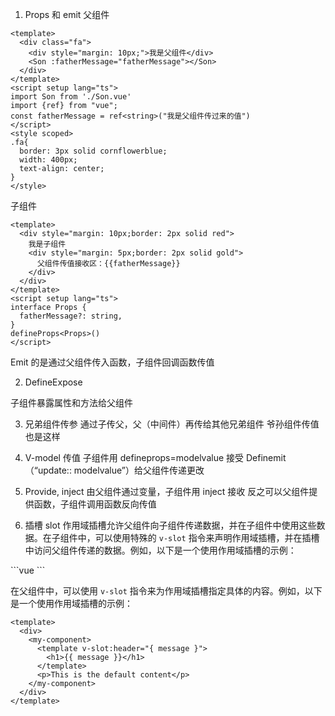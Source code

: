 1. Props 和 emit
父组件

``` vue 
<template>
  <div class="fa">
    <div style="margin: 10px;">我是父组件</div>
    <Son :fatherMessage="fatherMessage"></Son>
  </div>
</template>
<script setup lang="ts">
import Son from './Son.vue'
import {ref} from "vue";
const fatherMessage = ref<string>("我是父组件传过来的值")
</script>
<style scoped>
.fa{
  border: 3px solid cornflowerblue;
  width: 400px;
  text-align: center;
}
</style>
```
子组件
```vue
<template>
  <div style="margin: 10px;border: 2px solid red">
    我是子组件
    <div style="margin: 5px;border: 2px solid gold">
      父组件传值接收区：{{fatherMessage}}
    </div>
  </div>
</template>
<script setup lang="ts">
interface Props {
  fatherMessage?: string,
}
defineProps<Props>()
</script>
```

Emit 的是通过父组件传入函数，子组件回调函数传值

2. DefineExpose

子组件暴露属性和方法给父组件

3. 兄弟组件传参
通过子传父，父（中间件）再传给其他兄弟组件
爷孙组件传值也是这样
4. V-model 传值
子组件用 defineprops=modelvalue 接受
Definemit（“update:: modelvalue”）给父组件传递更改
6. Provide, inject
由父组件通过变量，子组件用 inject 接收
反之可以父组件提供函数，子组件调用函数反向传值

7. 插槽 slot
作用域插槽允许父组件向子组件传递数据，并在子组件中使用这些数据。在子组件中，可以使用特殊的 `v-slot` 指令来声明作用域插槽，并在插槽中访问父组件传递的数据。例如，以下是一个使用作用域插槽的示例：
<template>
  <div>
    <slot name="header" :message="message"></slot>
    <slot></slot>
  </div>
</template>
<template>
  <div>
    <slot name="header" :message="message"></slot>
    <slot></slot>
  </div>
</template>
<template>
  <div>
    <slot name="header" :message="message"></slot>
    <slot></slot>
  </div>
</template>
<template>
  <div>
    <slot name="header" :message="message"></slot>
    <slot></slot>
  </div>
</template>
```vue
<template> 
	<div> 
	<slot name="header" :message="message"></slot> 
	<slot></slot> 
	</div>
</template>
```

在父组件中，可以使用 `v-slot` 指令来为作用域插槽指定具体的内容。例如，以下是一个使用作用域插槽的示例：
```vue
<template>
  <div>
    <my-component>
      <template v-slot:header="{ message }">
        <h1>{{ message }}</h1>
      </template>
      <p>This is the default content</p>
    </my-component>
  </div>
</template>

```

